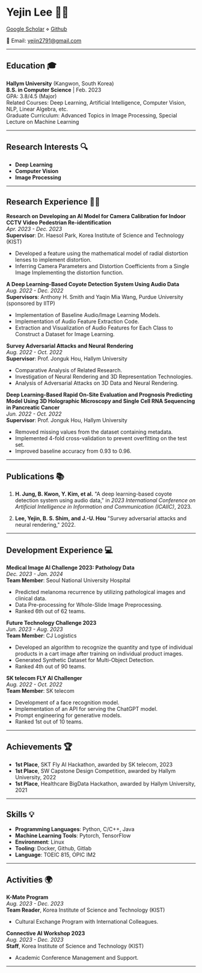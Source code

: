 # Yejin Lee 👩‍💻

[Google Scholar](https://scholar.google.com/citations?hl=ko&user=nVjdl1EAAAAJ) ⋄ [Github](https://github.com/yetniek) 

📧 Email: yejin2791@gmail.com

---

## Education 🎓

**Hallym University** (Kangwon, South Korea)  
**B.S. in Computer Science** | Feb. 2023  
GPA: 3.8/4.5 (Major)  
Related Courses: Deep Learning, Artificial Intelligence, Computer Vision, NLP, Linear Algebra, etc.  
Graduate Curriculum: Advanced Topics in Image Processing, Special Lecture on Machine Learning

---

## Research Interests 🔍

- **Deep Learning**
- **Computer Vision**
- **Image Processing**

---

## Research Experience 🧑‍🔬

**Research on Developing an AI Model for Camera Calibration for Indoor CCTV Video Pedestrian Re-identification**  
*Apr. 2023 - Dec. 2023*  
**Supervisor**: Dr. Haesol Park, Korea Institute of Science and Technology (KIST)

- Developed a feature using the mathematical model of radial distortion lenses to implement distortion.
- Inferring Camera Parameters and Distortion Coefficients from a Single Image Implementing the distortion function.

**A Deep Learning-Based Coyote Detection System Using Audio Data**  
*Aug. 2022 - Dec. 2022*  
**Supervisors**: Anthony H. Smith and Yaqin Mia Wang, Purdue University (sponsored by IITP)

- Implementation of Baseline Audio/Image Learning Models.
- Implementation of Audio Feature Extraction Code.
- Extraction and Visualization of Audio Features for Each Class to Construct a Dataset for Image Learning.

**Survey Adversarial Attacks and Neural Rendering**  
*Aug. 2022 - Oct. 2022*  
**Supervisor**: Prof. Jonguk Hou, Hallym University

- Comparative Analysis of Related Research.
- Investigation of Neural Rendering and 3D Representation Technologies.
- Analysis of Adversarial Attacks on 3D Data and Neural Rendering.

**Deep Learning-Based Rapid On-Site Evaluation and Prognosis Predicting Model Using 3D Holographic Microscopy and Single Cell RNA Sequencing in Pancreatic Cancer**  
*Jun. 2022 - Oct. 2022*  
**Supervisor**: Prof. Jonguk Hou, Hallym University

- Removed missing values from the dataset containing metadata.
- Implemented 4-fold cross-validation to prevent overfitting on the test set.
- Improved baseline accuracy from 0.93 to 0.96.

---

## Publications 📚

1. **H. Jung, B. Kwon, Y. Kim, et al.** "A deep learning-based coyote detection system using audio data," in *2023 International Conference on Artificial Intelligence in Information and Communication (ICAIIC)*, 2023.
   
2. **Lee, Yejin, B. S. Shim, and J.-U. Hou** "Survey adversarial attacks and neural rendering," 2022.

---

## Development Experience 💻

**Medical Image AI Challenge 2023: Pathology Data**  
*Dec. 2023 - Jan. 2024*  
**Team Member**: Seoul National University Hospital

- Predicted melanoma recurrence by utilizing pathological images and clinical data.
- Data Pre-processing for Whole-Slide Image Preprocessing.
- Ranked 6th out of 62 teams.

**Future Technology Challenge 2023**  
*Jun. 2023 - Aug. 2023*  
**Team Member**: CJ Logistics

- Developed an algorithm to recognize the quantity and type of individual products in a cart image after training on individual product images.
- Generated Synthetic Dataset for Multi-Object Detection.
- Ranked 4th out of 90 teams.

**SK telecom FLY AI Challenger**  
*Aug. 2022 - Oct. 2022*  
**Team Member**: SK telecom

- Development of a face recognition model.
- Implementation of an API for serving the ChatGPT model.
- Prompt engineering for generative models.
- Ranked 1st out of 10 teams.

---

## Achievements 🏆

- **1st Place**, SKT Fly AI Hackathon, awarded by SK telecom, 2023
- **1st Place**, SW Capstone Design Competition, awarded by Hallym University, 2022
- **1st Place**, Healthcare BigData Hackathon, awarded by Hallym University, 2021

---

## Skills 💡

- **Programming Languages**: Python, C/C++, Java
- **Machine Learning Tools**: Pytorch, TensorFlow
- **Environment**: Linux
- **Tooling**: Docker, Github, Gitlab
- **Language**: TOEIC 815, OPIC IM2

---

## Activities 🌍

**K-Mate Program**  
*Aug. 2023 - Dec. 2023*  
**Team Reader**, Korea Institute of Science and Technology (KIST)

- Cultural Exchange Program with International Colleagues.

**Connective AI Workshop 2023**  
*Aug. 2023 - Dec. 2023*  
**Staff**, Korea Institute of Science and Technology (KIST)

- Academic Conference Management and Support.

---
